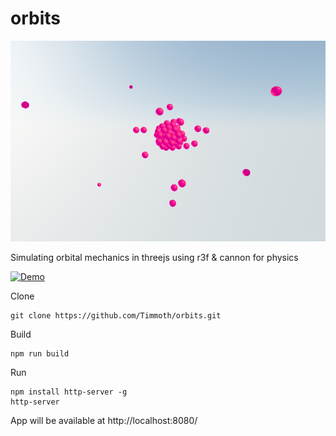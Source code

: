 # orbits
<p align="center">
   <div style="width:640;height:320">
       <img style="width: inherit" src="https://raw.githubusercontent.com/Timmoth/orbits/main/orbits.png">
</div>
</p>

Simulating orbital mechanics in threejs using r3f &amp; cannon for physics

[![Demo](https://img.shields.io/badge/live-demo-green?style=flat-square)](https://timmoth.com/showcase/AGW-hg1AdkOHBzWe_bpsWg)

Clone
```
git clone https://github.com/Timmoth/orbits.git
```
Build
```
npm run build
```
Run 
```
npm install http-server -g
http-server
```
App will be available at http://localhost:8080/

